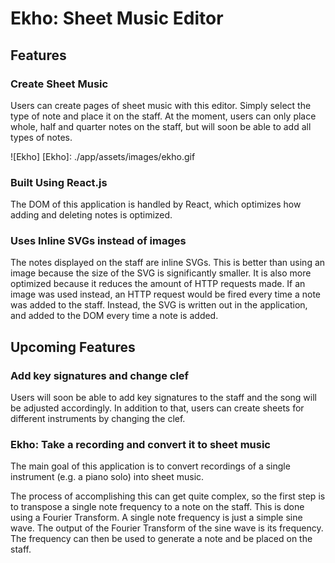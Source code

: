 # Ekho: Sheet Music Editor

## Features
### Create Sheet Music

  Users can create pages of sheet music with this editor. Simply select the type of note and place it on the staff. At the moment, users can only place whole, half and quarter notes on the staff, but will soon be able to add all types of notes.

![Ekho]
[Ekho]: ./app/assets/images/ekho.gif

### Built Using React.js

  The DOM of this application is handled by React, which optimizes how adding and deleting notes is optimized.

### Uses Inline SVGs instead of images

  The notes displayed on the staff are inline SVGs. This is better than using an image because the size of the SVG is significantly smaller. It is also more optimized because it reduces the amount of HTTP requests made. If an image was used instead, an HTTP request would be fired every time a note was added to the staff. Instead, the SVG is written out in the application, and added to the DOM every time a note is added.

## Upcoming Features
### Add key signatures and change clef

  Users will soon be able to add key signatures to the staff and the song will be adjusted accordingly. In addition to that, users can create sheets for different instruments by changing the clef.

### Ekho: Take a recording and convert it to sheet music

  The main goal of this application is to convert recordings of a single instrument (e.g. a piano solo) into sheet music.

  The process of accomplishing this can get quite complex, so the first step is to transpose a single note frequency to a note on the staff. This is done using a Fourier Transform. A single note frequency is just a simple sine wave. The output of the Fourier Transform of the sine wave is its frequency. The frequency can then be used to generate a note and be placed on the staff.
